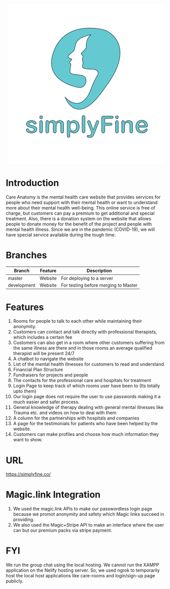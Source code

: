 <p align="center">
  <a href="https://simplyfine.co/"><img src="https://github.com/DhruvBhagat047/simplyFine/blob/main/assets/images/logo.png"></a>
</p>

# Introduction
Care Anatomy is the mental health care website that provides services for people who need support with their mental health or want to understand more about their mental health well-being. This online service is free of charge, but customers can pay a premium to get additional and special treatment. Also, there is a donation system on the website that allows people to donate money for the benefit of the project and people with mental health illness. Since we are in the pandemic (COVID-19), we will have special service available during the tough time.

# Branches

|  Branch           |     Feature                      |              Description                                     |
| ----------------- | -------------------------------- |  ----------------------------------------------------------- |
| master            | Website                          | For deploying to a server                                    |
| development       | Website                          | For testing before merging to Master                         |

# Features
1. Rooms for people to talk to each other while maintaining their anonymity.
2. Customers can contact and talk directly with professional therapists, which includes a certain fee
3. Customers can also get in a room where other customers suffering from the same illness are there and in those rooms an average qualified therapist will be present 24/7
4. A chatbot to navigate the website
5. List of the mental health illnesses for customers to read and understand.
6. Financial Plan Structure
7. Fundraisers for projects and people
8. The contacts for the professional care and hospitals for treatment
9. Login Page to keep track of which rooms user have been to (Its totally upto them)
10. Our login page does not require the user to use passwords making it a much easier and safer process.
11. General knowledge of therapy dealing with general mental illnesses like Trauma etc. and videos on how to deal with them
12. A column for the partnerships with hospitals and companies
13. A page for the testimonials for patients who have been helped by the website.
14. Customers can make profiles and choose how much information they want to show.

# URL
https://simplyfine.co/

# Magic.link Integration
1. We used the magic.link APIs to make our passwordless login page because we promot anonymity and safety which Magic links succeed in providing.
2. We also used the Magic+Stripe API to make an interface where the user can but our premium packs via stripe payment.

# FYI
We run the group chat using the local hosting. We cannot run the XAMPP application on the Nelify hosting server. So, we used ngrok to temporarily host the local host applications like care-rooms and login/sign-up page publicly.
